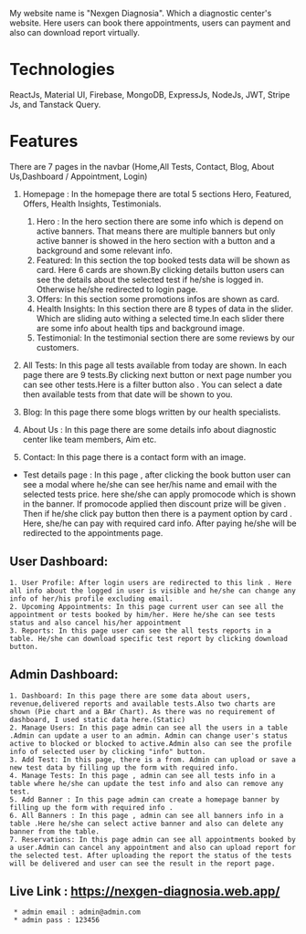 My website name is "Nexgen Diagnosia". Which a diagnostic center's website. Here users can book there appointments, users can payment and also can download report virtually.

# Technologies
  ReactJs, Material UI, Firebase, MongoDB, ExpressJs, NodeJs, JWT, Stripe Js, and Tanstack Query.

# Features

There are 7 pages in the navbar (Home,All Tests, Contact, Blog, About Us,Dashboard / Appointment, Login)

1. Homepage : In the homepage there are total 5 sections Hero, Featured, Offers, Health Insights, Testimonials.

   1. Hero : In the hero section there are some info which is depend on active banners. That means there are multiple banners but only active banner is showed in the hero section with a button and a background and some relevant info.
   2. Featured: In this section the top booked tests data will be shown as card. Here 6 cards are shown.By clicking details button users can see the details about the selected test if he/she is logged in. Otherwise he/she redirected to login page.
   3. Offers: In this section some promotions infos are shown as card.
   4. Health Insights: In this section there are 8 types of data in the slider. Which are sliding auto withing a selected time.In each slider there are some info about health tips and background image.
   5. Testimonial: In the testimonial section there are some reviews by our customers.

2. All Tests: In this page all tests available from today are shown. In each page there are 9 tests.By clicking next button or next page number you can see other tests.Here is a filter button also . You can select a date then available tests from that date will be shown to you.
3. Blog: In this page there some blogs written by our health specialists.
4. About Us : In this page there are some details info about diagnostic center like team members, Aim etc.
5. Contact: In this page there is a contact form with an image.

- Test details page : In this page , after clicking the book button user can see a modal where he/she can see her/his name and email with the selected tests price. here she/she can apply promocode which is shown in the banner. If promocode applied then discount prize will be given . Then if he/she click pay button then there is a payment option by card . Here, she/he can pay with required card info. After paying he/she will be redirected to the appointments page.

## User Dashboard:

    1. User Profile: After login users are redirected to this link . Here all info about the logged in user is visible and he/she can change any info of her/his profile excluding email.
    2. Upcoming Appointments: In this page current user can see all the appointment or tests booked by him/her. Here he/she can see tests status and also cancel his/her appointment
    3. Reports: In this page user can see the all tests reports in a table. He/she can download specific test report by clicking download button.

## Admin Dashboard:

    1. Dashboard: In this page there are some data about users, revenue,delivered reports and available tests.Also two charts are shown (Pie chart and a BAr Chart). As there was no requirement of dashboard, I used static data here.(Static)
    2. Manage Users: In this page admin can see all the users in a table .Admin can update a user to an admin. Admin can change user's status active to blocked or blocked to active.Admin also can see the profile info of selected user by clicking "info" button.
    3. Add Test: In this page, there is a from. Admin can upload or save a new test data by filling up the form with required info.
    4. Manage Tests: In this page , admin can see all tests info in a table where he/she can update the test info and also can remove any test.
    5. Add Banner : In this page admin can create a homepage banner by filling up the form with required info .
    6. All Banners : In this page , admin can see all banners info in a table .Here he/she can select active banner and also can delete any banner from the table.
    7. Reservations: In this page admin can see all appointments booked by a user.Admin can cancel any appointment and also can upload report for the selected test. After uploading the report the status of the tests will be delivered and user can see the result in the report page.

## Live Link : https://nexgen-diagnosia.web.app/

     * admin email : admin@admin.com
     * admin pass : 123456
